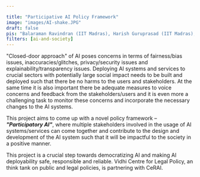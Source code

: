 ```yaml
---

title: "Participative AI Policy Framework"
image: "images/AI-shake.JPG"
draft: false
pis: "Balaraman Ravindran (IIT Madras), Harish Guruprasad (IIT Madras), Ameen Jauhar (Vidhi Centre for Legal Policy)"
filters: [ai-and-society]
---
```


"Closed-door approach" of AI poses concerns in terms of fairness/bias issues, inaccuracies/glitches, privacy/security issues and explainability/transparency issues. Deploying AI systems and services to crucial sectors with potentially large social impact needs to be built and deployed such that there be no harms to the users and stakeholders. At the same time it is also important there be adequate measures to voice concerns and feedback from the stakeholders/users and it is even more a challenging task to monitor these concerns and incorporate the necessary changes to the AI systems.

This project aims to come up with a novel policy framework – <b><i>"Participatory AI"</i></b>, where multiple stakeholders involved in the usage of AI systems/services can come together and contribute to the design and development of the AI system such that it will be impactful to the society in a positive manner.

This project is a crucial step towards democratizing AI and making AI deployability safe, responsible and reliable. Vidhi Centre for Legal Policy, an think tank on public and legal policies, is partnering with CeRAI.